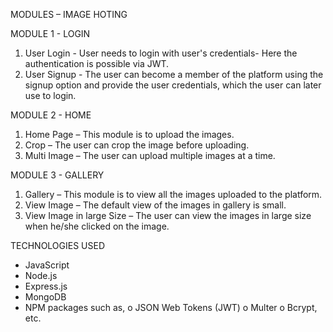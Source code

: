 
MODULES – IMAGE HOTING


MODULE 1 - LOGIN

1. User Login - User needs to login with user's credentials- Here the authentication is possible via JWT.
2. User Signup - The user can become a member of the platform using the signup option and provide the user credentials, which the user can later use to login.


MODULE 2 - HOME

1. Home Page – This module is to upload the images.
2. Crop – The user can crop the image before uploading.
3. Multi Image – The user can upload multiple images at a time.


MODULE 3 - GALLERY

1. Gallery – This module is to view all the images uploaded to the platform.
2. View Image – The default view of the images in gallery is small.
3. View Image in large Size – The user can view the images in large size when he/she clicked on the image.


TECHNOLOGIES USED

* JavaScript
* Node.js
* Express.js
* MongoDB
* NPM packages such as,
 o JSON Web Tokens (JWT)
 o Multer
 o Bcrypt, etc. 

